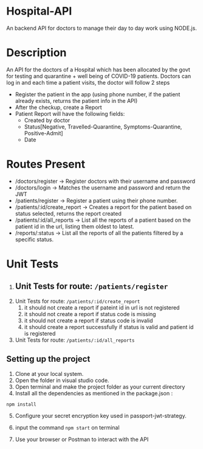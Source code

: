 # Hospital-API
An backend API for doctors to manage their day to day work using NODE.js.

# Description 
An API for the doctors of a Hospital which has been
allocated by the govt for testing and quarantine + well being of COVID-19
patients.
Doctors can log in and each time a patient visits, the doctor will follow 2 steps
  - Register the patient in the app (using phone number, if the patient
    already exists, returns the patient info in the API)
  - After the checkup, create a Report
  - Patient Report will have the following fields:
      - Created by doctor
      - Status[Negative, Travelled-Quarantine,
        Symptoms-Quarantine, Positive-Admit]
      - Date

# Routes Present
- /doctors/register 
   → Register doctors with their username and password
- /doctors/login 
   → Matches the username and password and return the JWT
- /patients/register
   → Register a patient using their phone number.
- /patients/:id/create_report
   → Creates a report for the patient based on status selected, returns the report created
- /patients/:id/all_reports 
   → List all the reports of a patient based on the patient id in the url, listing them oldest to latest.
- /reports/:status 
   → List all the reports of all the patients filtered by a specific status.

# Unit Tests 
1. Unit Tests for route: `/patients/register`
   - 
2. Unit Tests for route: `/patients/:id/create_report`
   1. it should not create a report if pateint id in url is not registered
   2. it should not create a report if status code is missing
   3. it should not create a report if status code is invalid
   4. it should create a report successfully if status is valid and patient id is registered 
3. Unit Tests for route: `/patients/:id/all_reports`


## Setting up the project
1. Clone at your local system.
2. Open the folder in visual studio code.
3. Open terminal and make the project folder as your current directory
4. Install all the dependencies as mentioned in the package.json :
```
npm install
```
5. Configure your secret encryption key used in passport-jwt-strategy.

6. input the command `npm start` on terminal

7. Use your browser or Postman to interact with the API
